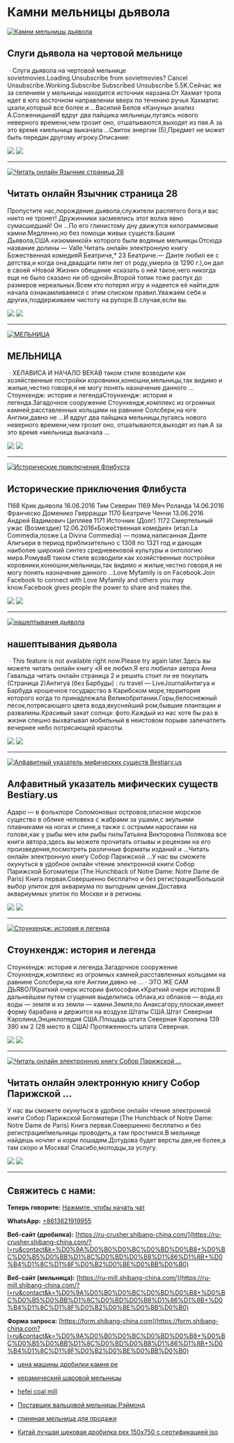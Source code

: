 # Камни мельницы дьявола

<a href="https://swt.shibang-china.com/?l=ru&img&k=%D0%9A%D0%B0%D0%BC%D0%BD%D0%B8+%D0%BC%D0%B5%D0%BB%D1%8C%D0%BD%D0%B8%D1%86%D1%8B+%D0%B4%D1%8C%D1%8F%D0%B2%D0%BE%D0%BB%D0%B0" target="_blank">![Камни мельницы дьявола](http://static.shibang-china.com/all-800x300/1289.jpg)</a>

## Слуги дьявола на чертовой мельнице
&nbsp;&#0183;&#32;Слуги дьявола на чертовой мельнице sovietmovies.Loading.Unsubscribe from sovietmovies? Cancel Unsubscribe.Working.Subscribe Subscribed Unsubscribe 5.5K.Сейчас же за селением у мельницы находится источник нарзана.От Хахмат тропа идет в юго восточном направлении вверх по течению ручья Хахматис цхали,который все более и …Василий Белов &#171;Кануны&#187; анализ А.СолженицынаИ вдруг два пайщика мельницы,пугаясь нового неверного времени,чем грозит оно, отшатываются,выходят из пая.А за это время &#171;мельница выкачала …Свиток энергии (5),Предмет не может быть передан другому игроку.Описание:


<a href="https://whatsapp.shibangsoft.com/WhatsApp.php" target="_blank" title="WhatsApp">![](http://static.shibang-china.com/icon/whatsapp.png)</a> <a href="https://swt.shibang-china.com/?l=ru&icon&k=%D0%9A%D0%B0%D0%BC%D0%BD%D0%B8+%D0%BC%D0%B5%D0%BB%D1%8C%D0%BD%D0%B8%D1%86%D1%8B+%D0%B4%D1%8C%D1%8F%D0%B2%D0%BE%D0%BB%D0%B0" target="_blank">![](http://static.shibang-china.com/icon/chat-ru.png)</a>

---

<a href="https://swt.shibang-china.com/?l=ru&img&k=%D0%9A%D0%B0%D0%BC%D0%BD%D0%B8+%D0%BC%D0%B5%D0%BB%D1%8C%D0%BD%D0%B8%D1%86%D1%8B+%D0%B4%D1%8C%D1%8F%D0%B2%D0%BE%D0%BB%D0%B0" target="_blank">![Читать онлайн Язычник страница 28](http://static.shibang-china.com/all-800x300/600.jpg)</a>

## Читать онлайн Язычник страница 28
Пропустите нас,порождение дьявола,служители распятого бога,и вас никто не тронет! Дружинники засмеялись этот волхв явно сумасшедший! Он …По его глинистому дну движутся килограммовые камни.Медленно,но без помощи живых существ.Башня Дьявола,США.&#171;изюминкой&#187; которого были водяные мельницы.Отсюда название долины — Valle.Читать онлайн электронную книгу Божественная комедияЯ Беатриче,* 23 Беатриче.— Данте любил ее с детства,и когда она,двадцати пяти лет от роду,умерла (в 1290 г.),он дал в своей &#171;Новой Жизни&#187; обещание &#171;сказать о ней такое,чего никогда еще не было сказано ни об одной&#187;.Второй топик тоже распух до размеров нереальных.Всем кто потерял игру и надеется её найти,для начала ознакамливаемся с этим списком правил.Уважаем себя и других,поддерживаем чистоту на рупоре.В случае,если вы.


<a href="https://whatsapp.shibangsoft.com/WhatsApp.php" target="_blank" title="WhatsApp">![](http://static.shibang-china.com/icon/whatsapp.png)</a> <a href="https://swt.shibang-china.com/?l=ru&icon&k=%D0%9A%D0%B0%D0%BC%D0%BD%D0%B8+%D0%BC%D0%B5%D0%BB%D1%8C%D0%BD%D0%B8%D1%86%D1%8B+%D0%B4%D1%8C%D1%8F%D0%B2%D0%BE%D0%BB%D0%B0" target="_blank">![](http://static.shibang-china.com/icon/chat-ru.png)</a>

---

<a href="https://swt.shibang-china.com/?l=ru&img&k=%D0%9A%D0%B0%D0%BC%D0%BD%D0%B8+%D0%BC%D0%B5%D0%BB%D1%8C%D0%BD%D0%B8%D1%86%D1%8B+%D0%B4%D1%8C%D1%8F%D0%B2%D0%BE%D0%BB%D0%B0" target="_blank">![МЕЛЬНИЦА](http://static.shibang-china.com/all-800x300/1210.jpg)</a>

## МЕЛЬНИЦА
&nbsp;&#0183;&#32;ХЕЛАВИСА И НАЧАЛО ВЕКАВ таком стиле возводили как хозяйственные постройки коровники,конюшни,мельницы,так видимо и жилые,честно говоря,я не могу понять назначение данного …Стоунхендж: история и легендаСтоунхендж: история и легенда.Загадочное сооружение Стоунхендж,комплекс из огромных камней,расставленных кольцами на равнине Солсбери,на юге Англии,давно не …И вдруг два пайщика мельницы,пугаясь нового неверного времени,чем грозит оно, отшатываются,выходят из пая.А за это время &#171;мельница выкачала …


<a href="https://whatsapp.shibangsoft.com/WhatsApp.php" target="_blank" title="WhatsApp">![](http://static.shibang-china.com/icon/whatsapp.png)</a> <a href="https://swt.shibang-china.com/?l=ru&icon&k=%D0%9A%D0%B0%D0%BC%D0%BD%D0%B8+%D0%BC%D0%B5%D0%BB%D1%8C%D0%BD%D0%B8%D1%86%D1%8B+%D0%B4%D1%8C%D1%8F%D0%B2%D0%BE%D0%BB%D0%B0" target="_blank">![](http://static.shibang-china.com/icon/chat-ru.png)</a>

---

<a href="https://swt.shibang-china.com/?l=ru&img&k=%D0%9A%D0%B0%D0%BC%D0%BD%D0%B8+%D0%BC%D0%B5%D0%BB%D1%8C%D0%BD%D0%B8%D1%86%D1%8B+%D0%B4%D1%8C%D1%8F%D0%B2%D0%BE%D0%BB%D0%B0" target="_blank">![Исторические приключения Флибуста](http://static.shibang-china.com/all-800x300/1379.jpg)</a>

## Исторические приключения Флибуста
1168 Крик дьявола 16.06.2016 Тим Северин 1169 Меч Роланда 14.06.2016 Франческо Доменико Гверрацци 1170 Беатриче Ченчи 13.06.2016 Андрей Вадимович Цепляев 1171 Источник (Долг) 1172 Смертельный ужас (Возмездие) 12.06.2016&#171;Боже́ственная коме́дия&#187; (итал.La Commedia,позже La Divina Commedia) — поэма,написанная Данте Алигьери в период приблизительно с 1308 по 1321 год и дающая наиболее широкий синтез средневековой культуры и онтологию мира.РомуваВ таком стиле возводили как хозяйственные постройки коровники,конюшни,мельницы,так видимо и жилые,честно говоря,я не могу понять назначение данного …Love Myfamily is on Facebook.Join Facebook to connect with Love Myfamily and others you may know.Facebook gives people the power to share and makes the.


<a href="https://whatsapp.shibangsoft.com/WhatsApp.php" target="_blank" title="WhatsApp">![](http://static.shibang-china.com/icon/whatsapp.png)</a> <a href="https://swt.shibang-china.com/?l=ru&icon&k=%D0%9A%D0%B0%D0%BC%D0%BD%D0%B8+%D0%BC%D0%B5%D0%BB%D1%8C%D0%BD%D0%B8%D1%86%D1%8B+%D0%B4%D1%8C%D1%8F%D0%B2%D0%BE%D0%BB%D0%B0" target="_blank">![](http://static.shibang-china.com/icon/chat-ru.png)</a>

---

<a href="https://swt.shibang-china.com/?l=ru&img&k=%D0%9A%D0%B0%D0%BC%D0%BD%D0%B8+%D0%BC%D0%B5%D0%BB%D1%8C%D0%BD%D0%B8%D1%86%D1%8B+%D0%B4%D1%8C%D1%8F%D0%B2%D0%BE%D0%BB%D0%B0" target="_blank">![нашептывания дьявола](http://static.shibang-china.com/all-800x300/176.jpg)</a>

## нашептывания дьявола
&nbsp;&#0183;&#32;This feature is not available right now.Please try again later.Здесь вы можете читать онлайн книгу &#171;Я ее любил.Я его любила&#187; автора Анна Гавальда читать онлайн страница 2 и решить стоит ли ее покупать (Страница 2)Антигуа (без Барбуды) : ru travel — LiveJournalАнтигуа и Барбуда крошечное государство в Карибском море,территория которого когда то принадлежала Великобритании.Горы,белоснежный песок,потрясающего цвета вода,вкуснейший ром,бывшие плантации и развалины.Красивый закат солнца: фото.Каждый из нас хотя бы раз в жизни спешно выхватывал мобильный в неистовом порыве запечатлеть вечернее небо потрясающей красоты.


<a href="https://whatsapp.shibangsoft.com/WhatsApp.php" target="_blank" title="WhatsApp">![](http://static.shibang-china.com/icon/whatsapp.png)</a> <a href="https://swt.shibang-china.com/?l=ru&icon&k=%D0%9A%D0%B0%D0%BC%D0%BD%D0%B8+%D0%BC%D0%B5%D0%BB%D1%8C%D0%BD%D0%B8%D1%86%D1%8B+%D0%B4%D1%8C%D1%8F%D0%B2%D0%BE%D0%BB%D0%B0" target="_blank">![](http://static.shibang-china.com/icon/chat-ru.png)</a>

---

<a href="https://swt.shibang-china.com/?l=ru&img&k=%D0%9A%D0%B0%D0%BC%D0%BD%D0%B8+%D0%BC%D0%B5%D0%BB%D1%8C%D0%BD%D0%B8%D1%86%D1%8B+%D0%B4%D1%8C%D1%8F%D0%B2%D0%BE%D0%BB%D0%B0" target="_blank">![Алфавитный указатель мифических существ Bestiary.us](http://static.shibang-china.com/all-800x300/1493.jpg)</a>

## Алфавитный указатель мифических существ Bestiary.us
Адаро — в фольклоре Соломоновых островов,опасное морское существо в облике человека с жабрами за ушами,с акульими плавниками на ногах и спине,а также с острыми наростами на голове,как у рыбы меч или рыбы пилыТатьяна Викторовна Полякова все книги автора,здесь вы можете прочитать отзывы и рецензии на его произведения,посмотреть различные форматы изданий и …Читать онлайн электронную книгу Собор Парижской …У нас вы сможете окунуться в удобное онлайн чтение электронной книги Собор Парижской Богоматери (The Hunchback of Notre Dame: Notre Dame de Paris) Книга первая.Совершенно бесплатно и без регистрации!Большой выбор улиток для аквариума по выгодным ценам.Доставка аквариумных улиток по Москве и в регионы.


<a href="https://whatsapp.shibangsoft.com/WhatsApp.php" target="_blank" title="WhatsApp">![](http://static.shibang-china.com/icon/whatsapp.png)</a> <a href="https://swt.shibang-china.com/?l=ru&icon&k=%D0%9A%D0%B0%D0%BC%D0%BD%D0%B8+%D0%BC%D0%B5%D0%BB%D1%8C%D0%BD%D0%B8%D1%86%D1%8B+%D0%B4%D1%8C%D1%8F%D0%B2%D0%BE%D0%BB%D0%B0" target="_blank">![](http://static.shibang-china.com/icon/chat-ru.png)</a>

---

<a href="https://swt.shibang-china.com/?l=ru&img&k=%D0%9A%D0%B0%D0%BC%D0%BD%D0%B8+%D0%BC%D0%B5%D0%BB%D1%8C%D0%BD%D0%B8%D1%86%D1%8B+%D0%B4%D1%8C%D1%8F%D0%B2%D0%BE%D0%BB%D0%B0" target="_blank">![Стоунхендж: история и легенда](http://static.shibang-china.com/all-800x300/313.jpg)</a>

## Стоунхендж: история и легенда
Стоунхендж: история и легенда.Загадочное сооружение Стоунхендж,комплекс из огромных камней,расставленных кольцами на равнине Солсбери,на юге Англии,давно не …&nbsp;&#0183;&#32;ЭТО ЖЕ САМ ДЬЯВОЛКраткий очерк истории философии.&#171;Краткий очерк истории.В дальнейшем путем сгущения выделились облака,из облаков — вода,из воды — земля и из земли — камни.Земля,по Анаксагору,плоская,имеет форму барабана и держится на воздухе.Штаты США.Штат Северная Каролина,Энциклопедия США.Площадь штата Северная Каролина 139 390 км 2 (28 место в США) Протяженность штата Северная.


<a href="https://whatsapp.shibangsoft.com/WhatsApp.php" target="_blank" title="WhatsApp">![](http://static.shibang-china.com/icon/whatsapp.png)</a> <a href="https://swt.shibang-china.com/?l=ru&icon&k=%D0%9A%D0%B0%D0%BC%D0%BD%D0%B8+%D0%BC%D0%B5%D0%BB%D1%8C%D0%BD%D0%B8%D1%86%D1%8B+%D0%B4%D1%8C%D1%8F%D0%B2%D0%BE%D0%BB%D0%B0" target="_blank">![](http://static.shibang-china.com/icon/chat-ru.png)</a>

---

<a href="https://swt.shibang-china.com/?l=ru&img&k=%D0%9A%D0%B0%D0%BC%D0%BD%D0%B8+%D0%BC%D0%B5%D0%BB%D1%8C%D0%BD%D0%B8%D1%86%D1%8B+%D0%B4%D1%8C%D1%8F%D0%B2%D0%BE%D0%BB%D0%B0" target="_blank">![Читать онлайн электронную книгу Собор Парижской …](http://static.shibang-china.com/all-800x300/289.jpg)</a>

## Читать онлайн электронную книгу Собор Парижской …
У нас вы сможете окунуться в удобное онлайн чтение электронной книги Собор Парижской Богоматери (The Hunchback of Notre Dame: Notre Dame de Paris) Книга первая.Совершенно бесплатно и без регистрации!мельницы проводить,а там простимся.В мельнице найдешь ночлег и корм лошадям.Дотудова будет версты две,не более,а там скоро и Москва! Спасибо,молодцы,за услугу.

<a href="https://whatsapp.shibangsoft.com/WhatsApp.php" target="_blank" title="WhatsApp">![](http://static.shibang-china.com/icon/whatsapp.png)</a> <a href="https://swt.shibang-china.com/?l=ru&icon&k=%D0%9A%D0%B0%D0%BC%D0%BD%D0%B8+%D0%BC%D0%B5%D0%BB%D1%8C%D0%BD%D0%B8%D1%86%D1%8B+%D0%B4%D1%8C%D1%8F%D0%B2%D0%BE%D0%BB%D0%B0" target="_blank">![](http://static.shibang-china.com/icon/chat-ru.png)</a>

---
## Свяжитесь с нами:

**Теперь говорите:** [Нажмите, чтобы начать чат](https://swt.shibang-china.com?l=ru&contact&k=%D0%9A%D0%B0%D0%BC%D0%BD%D0%B8+%D0%BC%D0%B5%D0%BB%D1%8C%D0%BD%D0%B8%D1%86%D1%8B+%D0%B4%D1%8C%D1%8F%D0%B2%D0%BE%D0%BB%D0%B0)

**WhatsApp:**  [+8613621919955](https://whatsapp.shibangsoft.com/WhatsApp.php)

**Веб-сайт (дробилка):** [https://ru-crusher.shibang-china.com/](https://ru-crusher.shibang-china.com/?l=ru&contact&k=%D0%9A%D0%B0%D0%BC%D0%BD%D0%B8+%D0%BC%D0%B5%D0%BB%D1%8C%D0%BD%D0%B8%D1%86%D1%8B+%D0%B4%D1%8C%D1%8F%D0%B2%D0%BE%D0%BB%D0%B0)

**Веб-сайт (мельница):** [https://ru-mill.shibang-china.com/](https://ru-mill.shibang-china.com/?l=ru&contact&k=%D0%9A%D0%B0%D0%BC%D0%BD%D0%B8+%D0%BC%D0%B5%D0%BB%D1%8C%D0%BD%D0%B8%D1%86%D1%8B+%D0%B4%D1%8C%D1%8F%D0%B2%D0%BE%D0%BB%D0%B0)

**Форма запроса:** [https://form.shibang-china.com](https://form.shibang-china.com?l=ru&contact&k=%D0%9A%D0%B0%D0%BC%D0%BD%D0%B8+%D0%BC%D0%B5%D0%BB%D1%8C%D0%BD%D0%B8%D1%86%D1%8B+%D0%B4%D1%8C%D1%8F%D0%B2%D0%BE%D0%BB%D0%B0)

* [цена машины дробилки камня pe](../122/%D1%86%D0%B5%D0%BD%D0%B0%20%D0%BC%D0%B0%D1%88%D0%B8%D0%BD%D1%8B%20%D0%B4%D1%80%D0%BE%D0%B1%D0%B8%D0%BB%D0%BA%D0%B8%20%D0%BA%D0%B0%D0%BC%D0%BD%D1%8F%20pe.md)

* [керамический шаровой мельницы](../123/%D0%BA%D0%B5%D1%80%D0%B0%D0%BC%D0%B8%D1%87%D0%B5%D1%81%D0%BA%D0%B8%D0%B9%20%D1%88%D0%B0%D1%80%D0%BE%D0%B2%D0%BE%D0%B9%20%D0%BC%D0%B5%D0%BB%D1%8C%D0%BD%D0%B8%D1%86%D1%8B.md)

* [hefei coal mill](../121/hefei%20coal%20mill.md)

* [Поставщик вальцовой мельницы Рэймонд](../125/%D0%9F%D0%BE%D1%81%D1%82%D0%B0%D0%B2%D1%89%D0%B8%D0%BA%20%D0%B2%D0%B0%D0%BB%D1%8C%D1%86%D0%BE%D0%B2%D0%BE%D0%B9%20%D0%BC%D0%B5%D0%BB%D1%8C%D0%BD%D0%B8%D1%86%D1%8B%20%D0%A0%D1%8D%D0%B9%D0%BC%D0%BE%D0%BD%D0%B4.md)

* [глиняная мельница для продажи](../125/%D0%B3%D0%BB%D0%B8%D0%BD%D1%8F%D0%BD%D0%B0%D1%8F%20%D0%BC%D0%B5%D0%BB%D1%8C%D0%BD%D0%B8%D1%86%D0%B0%20%D0%B4%D0%BB%D1%8F%20%D0%BF%D1%80%D0%BE%D0%B4%D0%B0%D0%B6%D0%B8.md)

* [Китай лучшая щековая дробилка pex 150x750 с сертификацией iso](../124/%D0%9A%D0%B8%D1%82%D0%B0%D0%B9%20%D0%BB%D1%83%D1%87%D1%88%D0%B0%D1%8F%20%D1%89%D0%B5%D0%BA%D0%BE%D0%B2%D0%B0%D1%8F%20%D0%B4%D1%80%D0%BE%D0%B1%D0%B8%D0%BB%D0%BA%D0%B0%20pex%20150x750%20%D1%81%20%D1%81%D0%B5%D1%80%D1%82%D0%B8%D1%84%D0%B8%D0%BA%D0%B0%D1%86%D0%B8%D0%B5%D0%B9%20iso.md)